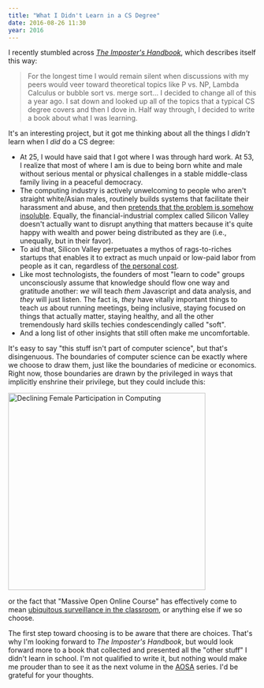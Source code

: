 ```yaml
---
title: "What I Didn't Learn in a CS Degree"
date: 2016-08-26 11:30
year: 2016
---
```


I recently stumbled across
<em><a href="https://bigmachine.io/products/the-imposters-handbook/">The Imposter's Handbook</a></em>,
which describes itself this way:

<blockquote>
For the longest time I would remain silent when discussions with
my peers would veer toward theoretical topics like P vs. NP,
Lambda Calculus or bubble sort vs. merge sort…  I decided to
change all of this a year ago. I sat down and looked up all of the
topics that a typical CS degree covers and then I dove in. Half
way through, I decided to write a book about what I was learning.
</blockquote>

It's an interesting project,
but it got me thinking about all the things I <em>didn't</em> learn
when I <em>did</em> do a CS degree:

<ul>
<li>
At 25,
I would have said that I got where I was through hard work.
At 53,
I realize that most of where I am is due to being born white and male
without serious mental or physical challenges
in a stable middle-class family
living in a peaceful democracy.
</li>
<li>
The computing industry is actively unwelcoming to people who aren't straight white/Asian males,
routinely builds systems that facilitate their harassment and abuse,
and then <a href="https://twitter.com/mhoye/status/763955787869753344">pretends that the problem is somehow insoluble</a>.
Equally,
the financial-industrial complex called Silicon Valley doesn't actually want to disrupt anything that matters
because it's quite happy with wealth and power being distributed as they are
(i.e., unequally, but in their favor).
</li>
<li>
To aid that,
Silicon Valley perpetuates a mythos of rags-to-riches startups
that enables it to extract as much unpaid or low-paid labor from people as it can,
regardless of <a href="{{'/2015/11/09/daddy-why-dont-you-ever-laugh/' | relative_url}}">the personal cost</a>.
</li>
<li>
Like most technologists,
the founders of most "learn to code" groups unconsciously assume that knowledge
should flow one way and gratitude another:
<em>we</em> will teach <em>them</em> Javascript and data analysis,
and <em>they</em> will just listen.
The fact is,
<em>they</em> have vitally important things to teach <em>us</em>
about running meetings, being inclusive, staying focused on things that actually matter,
staying healthy,
and all the other tremendously hard skills techies condescendingly called "soft".
</li>
<li>
And a long list of other insights that still often make me uncomfortable.
</li>
</ul>

It's easy to say "this stuff isn't part of computer science",
but that's disingenuous.
The boundaries of computer science can be exactly where we choose to draw them,
just like the boundaries of medicine or economics.
Right now,
those boundaries are drawn by the privileged in ways that implicitly enshrine their privilege,
but they could include this:

<a href="{{'/files/2016/08/women-in-cs.jpg' | relative_url}}"><img src="{{'/files/2016/08/women-in-cs.jpg' | relative_url}}" alt="Declining Female Participation in Computing" width="400px" /></a>

or the fact that "Massive Open Online Course" has effectively come to mean
<a href="{{'/2014/03/14/learning-at-scale/' | relative_url}}">ubiquitous surveillance in the classroom</a>,
or anything else if we so choose.

The first step toward choosing is to be aware that there are choices.
That's why I'm looking forward to <em>The Imposter's Handbook</em>,
but would look forward more to a book
that collected and presented all the "other stuff" I didn't learn in school.
I'm not qualified to write it,
but nothing would make me prouder than to see it as
the next volume in the <a href="http://aosabook.org/">AOSA</a> series.
I'd be grateful for your thoughts.

